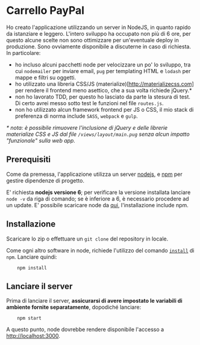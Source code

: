 # Carrello PayPal

Ho creato l'applicazione utilizzando un server in NodeJS, in quanto rapido da istanziare e leggero.
L'intero sviluppo ha occupato non più di 6 ore, per questo alcune scelte non sono ottimizzare per un'eventuale deploy in produzione. Sono ovviamente disponibile a discuterne in caso di richiesta. In particolare:
- ho incluso alcuni pacchetti node per velocizzare un po' lo sviluppo, tra cui `nodemailer` per inviare email, `pug` per templating HTML e `lodash` per mappe e filtri su oggetti.
- ho utilizzato una libreria CSS/JS (materialize)[http://materializecss.com] per rendere il frontend meno asettico, che a sua volta richiede jQuery.*
- non ho lavorato TDD, per questo ho lasciato da parte la stesura di test. Di certo avrei messo sotto test le funzioni nel file `routes.js`.
- non ho utilizzato alcun framework frontend per JS o CSS, il mio stack di preferenza di norma include `SASS`, `webpack` e `gulp`.

_* nota: è possibile rimuovere l'inclusione di jQuery e delle librerie materialize CSS e JS dal file `/views/layout/main.pug` senza alcun impatto "funzionale" sulla web app._

## Prerequisiti

Come da premessa, l'applicazione utilizza un server [nodejs](https://nodejs.org), e [npm](https://www.npmjs.com/) per gestire dipendenze di progetto.

E' richiesta **nodejs versione 6**; per verificare la versione installata lanciare `node -v` da riga di comando; se è inferiore a 6, è necessario procedere ad un update. E' possibile scaricare node da [qui](https://nodejs.org/en/download/), l'installazione include npm.

## Installazione

Scaricare lo zip o effettuare un `git clone` del repository in locale.

Come ogni altro software in node, richiede l'utilizzo del comando [`install`](https://docs.npmjs.com/cli/install) di `npm`. Lanciare quindi:

        npm install

## Lanciare il server

Prima di lanciare il server, **assicurarsi di avere impostato le variabili di ambiente fornite separatamente**, dopodiché lanciare:

        npm start

A questo punto, node dovrebbe rendere disponibile l'accesso a [http://localhost:3000](http://localhost:3000).
